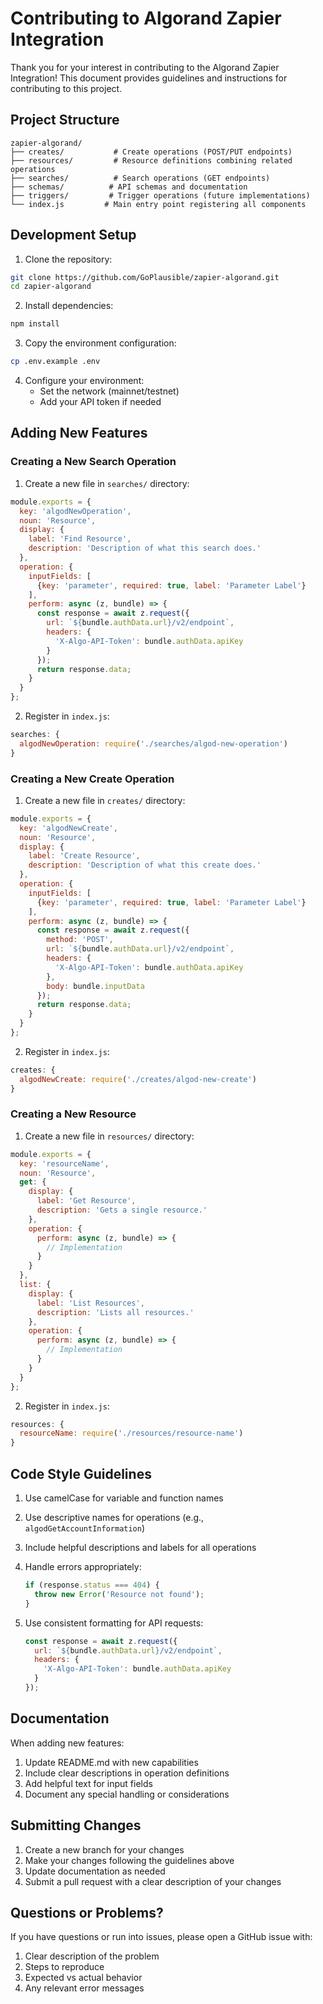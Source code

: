 # Contributing to Algorand Zapier Integration

Thank you for your interest in contributing to the Algorand Zapier Integration! This document provides guidelines and instructions for contributing to this project.

## Project Structure

```
zapier-algorand/
├── creates/           # Create operations (POST/PUT endpoints)
├── resources/         # Resource definitions combining related operations
├── searches/          # Search operations (GET endpoints)
├── schemas/          # API schemas and documentation
├── triggers/         # Trigger operations (future implementations)
└── index.js         # Main entry point registering all components
```

## Development Setup

1. Clone the repository:
```bash
git clone https://github.com/GoPlausible/zapier-algorand.git
cd zapier-algorand
```

2. Install dependencies:
```bash
npm install
```

3. Copy the environment configuration:
```bash
cp .env.example .env
```

4. Configure your environment:
   - Set the network (mainnet/testnet)
   - Add your API token if needed

## Adding New Features

### Creating a New Search Operation

1. Create a new file in `searches/` directory:
```javascript
module.exports = {
  key: 'algodNewOperation',
  noun: 'Resource',
  display: {
    label: 'Find Resource',
    description: 'Description of what this search does.'
  },
  operation: {
    inputFields: [
      {key: 'parameter', required: true, label: 'Parameter Label'}
    ],
    perform: async (z, bundle) => {
      const response = await z.request({
        url: `${bundle.authData.url}/v2/endpoint`,
        headers: {
          'X-Algo-API-Token': bundle.authData.apiKey
        }
      });
      return response.data;
    }
  }
};
```

2. Register in `index.js`:
```javascript
searches: {
  algodNewOperation: require('./searches/algod-new-operation')
}
```

### Creating a New Create Operation

1. Create a new file in `creates/` directory:
```javascript
module.exports = {
  key: 'algodNewCreate',
  noun: 'Resource',
  display: {
    label: 'Create Resource',
    description: 'Description of what this create does.'
  },
  operation: {
    inputFields: [
      {key: 'parameter', required: true, label: 'Parameter Label'}
    ],
    perform: async (z, bundle) => {
      const response = await z.request({
        method: 'POST',
        url: `${bundle.authData.url}/v2/endpoint`,
        headers: {
          'X-Algo-API-Token': bundle.authData.apiKey
        },
        body: bundle.inputData
      });
      return response.data;
    }
  }
};
```

2. Register in `index.js`:
```javascript
creates: {
  algodNewCreate: require('./creates/algod-new-create')
}
```

### Creating a New Resource

1. Create a new file in `resources/` directory:
```javascript
module.exports = {
  key: 'resourceName',
  noun: 'Resource',
  get: {
    display: {
      label: 'Get Resource',
      description: 'Gets a single resource.'
    },
    operation: {
      perform: async (z, bundle) => {
        // Implementation
      }
    }
  },
  list: {
    display: {
      label: 'List Resources',
      description: 'Lists all resources.'
    },
    operation: {
      perform: async (z, bundle) => {
        // Implementation
      }
    }
  }
};
```

2. Register in `index.js`:
```javascript
resources: {
  resourceName: require('./resources/resource-name')
}
```

## Code Style Guidelines

1. Use camelCase for variable and function names
2. Use descriptive names for operations (e.g., `algodGetAccountInformation`)
3. Include helpful descriptions and labels for all operations
4. Handle errors appropriately:
   ```javascript
   if (response.status === 404) {
     throw new Error('Resource not found');
   }
   ```

5. Use consistent formatting for API requests:
   ```javascript
   const response = await z.request({
     url: `${bundle.authData.url}/v2/endpoint`,
     headers: {
       'X-Algo-API-Token': bundle.authData.apiKey
     }
   });
   ```

## Documentation

When adding new features:
1. Update README.md with new capabilities
2. Include clear descriptions in operation definitions
3. Add helpful text for input fields
4. Document any special handling or considerations

## Submitting Changes

1. Create a new branch for your changes
2. Make your changes following the guidelines above
3. Update documentation as needed
4. Submit a pull request with a clear description of your changes

## Questions or Problems?

If you have questions or run into issues, please open a GitHub issue with:
1. Clear description of the problem
2. Steps to reproduce
3. Expected vs actual behavior
4. Any relevant error messages
